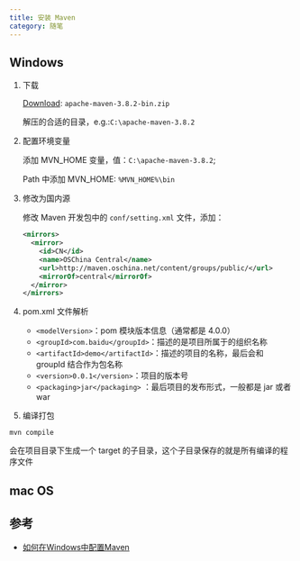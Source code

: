 ```yaml
---
title: 安装 Maven
category: 随笔
---
```


## Windows

1. 下载

   [Download](http://maven.apache.org/download.cgi): `apache-maven-3.8.2-bin.zip`

   解压的合适的目录，e.g.:`C:\apache-maven-3.8.2`

2. 配置环境变量

   添加 MVN_HOME 变量，值：`C:\apache-maven-3.8.2`;

   Path 中添加 MVN_HOME: `%MVN_HOME%\bin`

3. 修改为国内源

   修改 Maven 开发包中的 `conf/setting.xml` 文件，添加：

   ```xml
   <mirrors>
     <mirror>
       <id>CN</id>
       <name>OSChina Central</name>
       <url>http://maven.oschina.net/content/groups/public/</url>
       <mirrorOf>central</mirrorOf>
     </mirror>
   </mirrors>
   ```

4. pom.xml 文件解析

   - `<modelVersion>`：pom 模块版本信息（通常都是 4.0.0）
   - `<groupId>com.baidu</groupId>`：描述的是项目所属于的组织名称
   - `<artifactId>demo</artifactId>`：描述的项目的名称，最后会和 groupId 结合作为包名称
   - `<version>0.0.1</version>`：项目的版本号
   - `<packaging>jar</packaging>` ：最后项目的发布形式，一般都是 jar 或者 war

5. 编译打包

  `mvn compile`

  会在项目目录下生成一个 target 的子目录，这个子目录保存的就是所有编译的程序文件

## mac OS

## 参考

- [如何在Windows中配置Maven](https://jingyan.baidu.com/article/22a299b5e8a3829e19376a8e.html)
